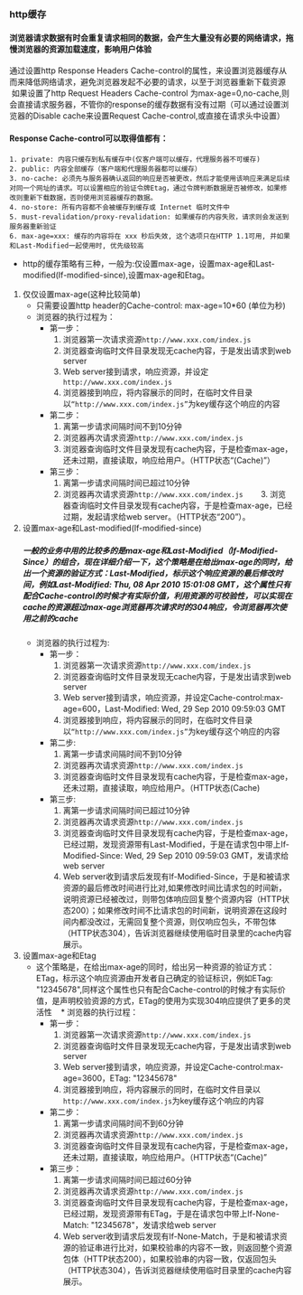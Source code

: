 ### http缓存
  #### 浏览器请求数据有时会重复请求相同的数据，会产生大量没有必要的网络请求，拖慢浏览器的资源加载速度，影响用户体验
  通过设置http Response Headers Cache-control的属性，来设置浏览器缓存从而来降低网络请求，避免浏览器发起不必要的请求，以至于浏览器重新下载资源
  如果设置了http Request Headers Cache-control 为max-age=0,no-cache,则会直接请求服务器，不管你的response的缓存数据有没有过期（可以通过设置浏览器的Disable cache来设置Request Cache-control,或直接在请求头中设置）
#### Response Cache-control可以取得值都有：
    1. private: 内容只缓存到私有缓存中(仅客户端可以缓存，代理服务器不可缓存)
    2. public: 内容全部缓存（客户端和代理服务器都可以缓存）
    3. no-cache: 必须先与服务器确认返回的响应是否被更改，然后才能使用该响应来满足后续对同一个网址的请求。可以设置相应的验证令牌Etag，通过令牌判断数据是否被修改，如果修改则重新下载数据，否则使用浏览器缓存的数据。
    4. no-store: 所有内容都不会被缓存到缓存或 Internet 临时文件中
    5. must-revalidation/proxy-revalidation: 如果缓存的内容失败，请求则会发送到服务器重新验证
    6. max-age=xxx: 缓存的内容将在 xxx 秒后失效, 这个选项只在HTTP 1.1可用, 并如果和Last-Modified一起使用时, 优先级较高
* http的缓存策略有三种，一般为:仅设置max-age，设置max-age和Last-modified(If-modified-since),设置max-age和Etag。
1. 仅仅设置max-age(这种比较简单)
    * 只需要设置http header的Cache-control: max-age=10*60 (单位为秒) 
    * 浏览器的执行过程为：
      * 第一步：
        1. 浏览器第一次请求资源`http://www.xxx.com/index.js`
        2. 浏览器查询临时文件目录发现无cache内容，于是发出请求到web server
        3. Web server接到请求，响应资源，并设定`http://www.xxx.com/index.js`
        4. 浏览器接到响应，将内容展示的同时，在临时文件目录以`“http://www.xxx.com/index.js”`为key缓存这个响应的内容
      * 第二步：
        1. 离第一步请求间隔时间不到10分钟
        2. 浏览器再次请求资源`http://www.xxx.com/index.js`
        3. 浏览器查询临时文件目录发现有cache内容，于是检查max-age，还未过期，直接读取，响应给用户。（HTTP状态“(Cache)”）
      * 第三步：
        1. 离第一步请求间隔时间已超过10分钟
        2. 浏览器再次请求资源`http://www.xxx.com/index.js`
        3. 浏览器查询临时文件目录发现有cache内容，于是检查max-age，已经过期，发起请求给web server。（HTTP状态“200”）。
2. 设置max-age和Last-modified(If-modified-since)
    ##### 一般的业务中用的比较多的是max-age和Last-Modified（If-Modified-Since）的组合，现在详细介绍一下，这个策略是在给出max-age的同时，给出一个资源的验证方式：Last-Modified，标示这个响应资源的最后修改时间，例如Last-Modified: Thu, 08 Apr 2010 15:01:08 GMT，这个属性只有配合Cache-control的时候才有实际价值，利用资源的可校验性，可以实现在cache的资源超过max-age浏览器再次请求时的304响应，令浏览器再次使用之前的cache
    * 浏览器的执行过程为:
      * 第一步：
        1. 浏览器第一次请求资源`http://www.xxx.com/index.js`
        2. 浏览器查询临时文件目录发现无cache内容，于是发出请求到web server
        3. Web server接到请求，响应资源，并设定Cache-control:max-age=600，Last-Modified: Wed, 29 Sep 2010 09:59:03 GMT
        4. 浏览器接到响应，将内容展示的同时，在临时文件目录以`“http://www.xxx.com/index.js”`为key缓存这个响应的内容
      * 第二步:
        1. 离第一步请求间隔时间不到10分钟
        2. 浏览器再次请求资源`http://www.xxx.com/index.js`
        3. 浏览器查询临时文件目录发现有cache内容，于是检查max-age，还未过期，直接读取，响应给用户。（HTTP状态(Cache)
      * 第三步:
        1. 离第一步请求间隔时间已超过10分钟
        2. 浏览器再次请求资源`http://www.xxx.com/index.js`
        3. 浏览器查询临时文件目录发现有cache内容，于是检查max-age，已经过期，发现资源带有Last-Modified，于是在请求包中带上If-Modified-Since: Wed, 29 Sep 2010 09:59:03 GMT，发请求给web server
        4. Web server收到请求后发现有If-Modified-Since，于是和被请求资源的最后修改时间进行比对,如果修改时间比请求包的时间新，说明资源已经被改过，则带包体响应回复整个资源内容（HTTP状态200）；如果修改时间不比请求包的时间新，说明资源在这段时间内都没改过，无需回复整个资源，则仅响应包头，不带包体（HTTP状态304），告诉浏览器继续使用临时目录里的cache内容展示。
3. 设置max-age和Etag
    * 这个策略是，在给出max-age的同时，给出另一种资源的验证方式：ETag，标示这个响应资源由开发者自己确定的验证标识，例如ETag: "12345678",同样这个属性也只有配合Cache-control的时候才有实际价值，是声明校验资源的方式，ETag的使用为实现304响应提供了更多的灵活性
    * 浏览器的执行过程：
      * 第一步：
        1. 浏览器第一次请求资源`http://www.xxx.com/index.js`
        2. 浏览器查询临时文件目录发现无cache内容，于是发出请求到web server
        3. Web server接到请求，响应资源，并设定Cache-control:max-age=3600，ETag: "12345678"
        4. 浏览器接到响应，将内容展示的同时，在临时文件目录以`http://www.xxx.com/index.js`为key缓存这个响应的内容
      * 第二步：
        1. 离第一步请求间隔时间不到60分钟
        2. 浏览器再次请求资源`http://www.xxx.com/index.js`
        3. 浏览器查询临时文件目录发现有cache内容，于是检查max-age，还未过期，直接读取，响应给用户。（HTTP状态“(Cache)”
      * 第三步：
        1. 离第一步请求间隔时间已超过60分钟
        2. 浏览器再次请求资源`http://www.xxx.com/index.js`
        3. 浏览器查询临时文件目录发现有cache内容，于是检查max-age，已经过期，发现资源带有ETag，于是在请求包中带上If-None-Match: "12345678"，发请求给web server
        4. Web server收到请求后发现有If-None-Match，于是和被请求资源的验证串进行比对，如果校验串的内容不一致，则返回整个资源包体（HTTP状态200），如果校验串的内容一致，仅返回包头（HTTP状态304），告诉浏览器继续使用临时目录里的cache内容展示。

    
